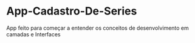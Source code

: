 # App-Cadastro-De-Series
App feito para começar a entender os conceitos de desenvolvimento em camadas e Interfaces
